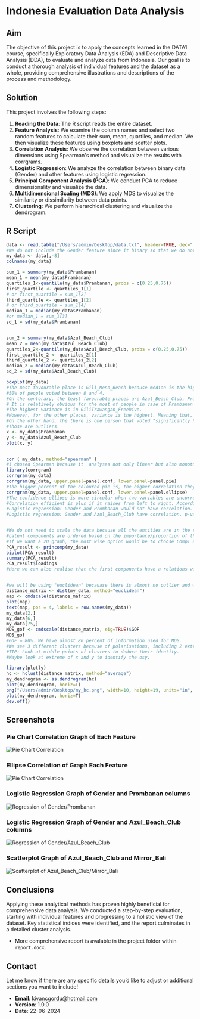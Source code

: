 # Indonesia Evaluation Data Analysis

## Aim
The objective of this project is to apply the concepts learned in the DATA1 course, specifically Exploratory Data Analysis (EDA) and Descriptive Data Analysis (DDA), to evaluate and analyze data from Indonesia. Our goal is to conduct a thorough analysis of individual features and the dataset as a whole, providing comprehensive illustrations and descriptions of the process and methodology.

## Solution
This project involves the following steps:

1. **Reading the Data**: The R script reads the entire dataset.
2. **Feature Analysis**: We examine the column names and select two random features to calculate their sum, mean, quartiles, and median. We then visualize these features using boxplots and scatter plots.
3. **Correlation Analysis**: We observe the correlation between various dimensions using Spearman's method and visualize the results with corrgrams.
4. **Logistic Regression**: We analyze the correlation between binary data (Gender) and other features using logistic regression.
5. **Principal Component Analysis (PCA)**: We conduct PCA to reduce dimensionality and visualize the data.
6. **Multidimensional Scaling (MDS)**: We apply MDS to visualize the similarity or dissimilarity between data points.
7. **Clustering**: We perform hierarchical clustering and visualize the dendrogram.

## R Script
```R
data <- read.table("/Users/admin/Desktop/data.txt", header=TRUE, dec=",", sep="\t", row.names=1)
#We do not include the Gender feature since it binary so that we do not complicate the calculations.
my_data <- data[,-8]
colnames(my_data)

sum_1 = summary(my_data$Prambanan)
mean_1 = mean(my_data$Prambanan)
quartiles_1<-quantile(my_data$Prambanan, probs = c(0.25,0.75))
first_quartile <- quartiles_1[1]
# or first_quartile = sum_1[2]
third_quartile <- quartiles_1[2]
# or third_quartile = sum_1[4]
median_1 = median(my_data$Prambanan)
#or median_1 = sum_1[3]
sd_1 = sd(my_data$Prambanan)


sum_2 = summary(my_data$Azul_Beach_Club)
mean_2 = mean(my_data$Azul_Beach_Club)
quartiles_2<-quantile(my_data$Azul_Beach_Club, probs = c(0.25,0.75))
first_quartile_2 <- quartiles_2[1]
third_quartile_2 <- quartiles_2[2]
median_2 = median(my_data$Azul_Beach_Club)
sd_2 = sd(my_data$Azul_Beach_Club)

boxplot(my_data)
#The most favourable place is Gili_Meno_Beach because median is the highest, 6.
#50% of people voted between 8 and 4.
#On the contorary, the least favourable places are Azul_Beach_Club, Prambanan and GiliTrawangan_FreeDive with 2.
# It is relatively obvious for the most of people in case of Prambanan since the scale is from ~1.5 to 4.
#The highest varience is in GiliTrawangan_FreeDive.
#However, for the other places, variance is the highest. Meaning that, there is not a significant agreement among people voted.
#On the other hand, the there is one person that voted "significantly high" that we can see as 10 and 9 in Bali_Safari and Prambanan respectively.
#Those are outliers.
x <- my_data$Prambanan
y <- my_data$Azul_Beach_Club
plot(x, y)


cor ( my_data, method="spearman" )
#I chosed Spearman because it  analyses not only linear but also monotone vector based on rankings.
library(corrgram)
corrgram(my_data)
corrgram(my_data, upper.panel=panel.conf, lower.panel=panel.pie)
#The bigger percent of the coloured pie is, the higher correlation they have.
corrgram(my_data, upper.panel=panel.conf, lower.panel=panel.ellipse)
#The confidence ellipse is more circular when two variables are uncorrelated.
#Correlation efficient is plus if it raises from left to right. Accordingly, if it is negative it descends from left to right.
#Logistic regression: Gender and Prombanan would not have correlation. p-value ≈ 0.682135 so p-value>5%
#Logistic regression: Gender and Azul_Beach_Club have correlation. p-value ≈ 0.005184 so p-value>5%


#We do not need to scale the data because all the entities are in the same scale.
#Latent components are ordered based on the importance/proportion of their variance.
#If we want a 2D graph, the most wise option would be to choose Comp1 and Comp2 with approximately 85% of Cumulative Proportion.
PCA_result <- princomp(my_data)
biplot(PCA_result)
summary(PCA_result)
PCA_result$loadings
#Here we can also realise that the first components have a relations with each of the features.


#we will be using "euclidean" becauase there is almost no outlier and we do not care how different is the distribution of the entities.
distance_matrix <- dist(my_data, method="euclidean")
map <- cmdscale(distance_matrix)
plot(map)
text(map, pos = 4, labels = row.names(my_data))
my_data[2,]
my_data[6,]
my_data[75,]
MDS_gof <- cmdscale(distance_matrix, eig=TRUE)$GOF
MDS_gof
#GOF ≈ 80%. We have almost 80 percent of information used for MDS.
#We see 3 different clusters because of polarisations, including 2 extremes.
#TIP: Look at middle points of clusters to deduce their identity.
#Maybe look at extreme of x and y to identify the osy.

library(plotly)
hc <- hclust(distance_matrix, method="average")
my_dendrogram <- as.dendrogram(hc)
plot(my_dendrogram, horiz=T)
png("/Users/admin/Desktop/my_hc.png", width=10, height=19, units="in", res=600)
plot(my_dendrogram, horiz=T)
dev.off()
```

## Screenshots
### Pie Chart Correlation Graph of Each Feature
![Pie Chart Correlation](/screenshots/correlation1.png?raw=true)

### Ellipse Correlation of Graph Each Feature
![Pie Chart Correlation](/screenshots/correlation2.png?raw=true)

### Logistic Regression Graph of Gender and Prombanan columns
![Regression of Gender/Prombanan](/screenshots/regression1.png?raw=true)

### Logistic Regression Graph of Gender and Azul_Beach_Club columns
![Regression of Gender/Azul_Beach_Club](/screenshots/regression2.png?raw=true)

### Scatterplot Graph of Azul_Beach_Club and Mirror_Bali
![Scatterplot of Azul_Beach_Club/Mirror_Bali](/screenshots/scatterplot.png?raw=true)

## Conclusions
Applying these analytical methods has proven highly beneficial for comprehensive data analysis. We conducted a step-by-step evaluation, starting with individual features and progressing to a holistic view of the dataset. Key statistical indices were identified, and the report culminates in a detailed cluster analysis.

* More comprehensive report is avalable in the project folder within `report.docx`.

## Contact
Let me know if there are any specific details you’d like to adjust or additional sections you want to include!  
* **Email**: kivancgordu@hotmail.com
* **Version**: 1.0.0
* **Date**: 22-06-2024


